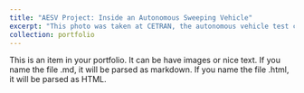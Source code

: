 ```yaml
---
title: "AESV Project: Inside an Autonomous Sweeping Vehicle"
excerpt: "This photo was taken at CETRAN, the autonomous vehicle test center at NTU, Singapore, in August 2020. <br/><img src='/images/Yuanzhe_2020_CETRAN.jpg'>"
collection: portfolio
---
```


This is an item in your portfolio. It can be have images or nice text. If you name the file .md, it will be parsed as markdown. If you name the file .html, it will be parsed as HTML. 
